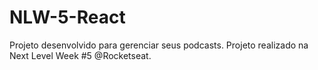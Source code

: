 # NLW-5-React
Projeto desenvolvido para gerenciar seus podcasts. Projeto realizado na Next Level Week #5 @Rocketseat.
